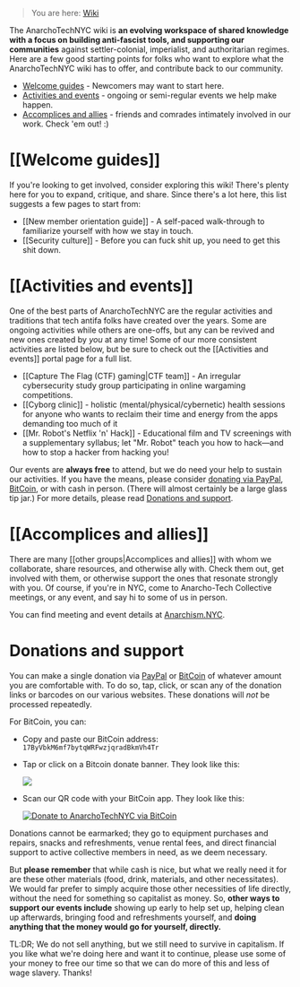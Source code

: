 > You are here: [Wiki](Home)

The AnarchoTechNYC wiki is **an evolving workspace of shared knowledge with a focus on building anti-fascist tools, and supporting our communities** against settler-colonial, imperialist, and authoritarian regimes. Here are a few good starting points for folks who want to explore what the AnarchoTechNYC wiki has to offer, and contribute back to our community.

* [Welcome guides](#welcome-guides) - Newcomers may want to start here.
* [Activities and events](#activities-and-events) - ongoing or semi-regular events we help make happen.
* [Accomplices and allies](#accomplices-and-allies) - friends and comrades intimately involved in our work. Check 'em out! :)

# [[Welcome guides]]

If you're looking to get involved, consider exploring this wiki! There's plenty here for you to expand, critique, and share. Since there's a lot here, this list suggests a few pages to start from:

* [[New member orientation guide]] - A self-paced walk-through to familiarize yourself with how we stay in touch.
* [[Security culture]] - Before you can fuck shit up, you need to get this shit down.

# [[Activities and events]]

One of the best parts of AnarchoTechNYC are the regular activities and traditions that tech antifa folks have created over the years. Some are ongoing activities while others are one-offs, but any can be revived and new ones created by *you* at any time! Some of our more consistent activities are listed below, but be sure to check out the [[Activities and events]] portal page for a full list.

* [[Capture The Flag (CTF) gaming|CTF team]] - An irregular cybersecurity study group participating in online wargaming competitions.
* [[Cyborg clinic]] - holistic (mental/physical/cybernetic) health sessions for anyone who wants to reclaim their time and energy from the apps demanding too much of it
* [[Mr. Robot's Netflix 'n' Hack]] - Educational film and TV screenings with a supplementary syllabus; let "Mr. Robot" teach you how to hack—and how to stop a hacker from hacking you!

Our events are **always free** to attend, but we do need your help to sustain our activities. If you have the means, please consider [donating via PayPal](https://www.paypal.me/AnarchoTechNYC), [BitCoin](bitcoin:17ByVbkM6mf7bytqWRFwzjqradBkmVh4Tr?label=AnarchoTechNYC), or with cash in person. (There will almost certainly be a large glass tip jar.) For more details, please read [Donations and support](#donations-and-support).

# [[Accomplices and allies]]

There are many [[other groups|Accomplices and allies]] with whom we collaborate, share resources, and otherwise ally with. Check them out, get involved with them, or otherwise support the ones that resonate strongly with you. Of course, if you're in NYC, come to Anarcho-Tech Collective meetings, or any event, and say hi to some of us in person.

You can find meeting and event details at [Anarchism.NYC](http://Anarchism.NYC/).

# Donations and support

You can make a single donation via [PayPal](https://www.paypal.me/AnarchoTechNYC/25) or [BitCoin](https://blockchain.info/qr?data=bitcoin:17ByVbkM6mf7bytqWRFwzjqradBkmVh4Tr?label=AnarchoTechNYC&size=200) of whatever amount you are comfortable with. To do so, tap, click, or scan any of the donation links or barcodes on our various websites. These donations will *not* be processed repeatedly.

For BitCoin, you can:

* Copy and paste our BitCoin address: `17ByVbkM6mf7bytqWRFwzjqradBkmVh4Tr`

* Tap or click on a Bitcoin donate banner. They look like this:

  [![](https://web.archive.org/web/20170613192427/https://i.imgur.com/rIKnhal.png)](bitcoin:17ByVbkM6mf7bytqWRFwzjqradBkmVh4Tr?label=AnarchoTechNYC)

* Scan our QR code with your BitCoin app. They look like this:

  [![Donate to AnarchoTechNYC via BitCoin](https://blockchain.info/qr?data=bitcoin:17ByVbkM6mf7bytqWRFwzjqradBkmVh4Tr?label=AnarchoTechNYC&size=200)](bitcoin:17ByVbkM6mf7bytqWRFwzjqradBkmVh4Tr?label=AnarchoTechNYC)

Donations cannot be earmarked; they go to equipment purchases and repairs, snacks and refreshments, venue rental fees, and direct financial support to active collective members in need, as we deem necessary.

But **please remember** that while cash is nice, but what we really need it for are these other materials (food, drink, materials, and other necessitates). We would far prefer to simply acquire those other necessities of life directly, without the need for something so capitalist as money. So, **other ways to support our events include** showing up early to help set up, helping clean up afterwards, bringing food and refreshments yourself, and **doing anything that the money would go for yourself, directly.**

TL:DR; We do not sell anything, but we still need to survive in capitalism. If you like what we're doing here and want it to continue, please use some of your money to free our time so that we can do more of this and less of wage slavery. Thanks!